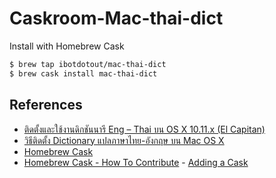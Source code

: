 Caskroom-Mac-thai-dict
============================

Install with Homebrew Cask

```sh
$ brew tap ibotdotout/mac-thai-dict
$ brew cask install mac-thai-dict
```

## References
* [ติดตั้งและใช้งานดิกชันนารี Eng – Thai บน OS X 10.11.x (El Capitan)](https://www.iphonemod.net/eng-thai-dictionary-osx-el-capitan.html)
* [วิธีติดตั้ง Dictionary แปลภาษาไทย-อังกฤษ บน Mac OS X](http://www.macthai.com/2015/11/05/install-dictionary-th-en-on-mac-osx/)
* [Homebrew Cask](https://caskroom.github.io/)
* [Homebrew Cask - How To Contribute](https://github.com/caskroom/homebrew-cask/blob/master/CONTRIBUTING.md) - [Adding a Cask](https://github.com/caskroom/homebrew-cask/blob/master/doc/development/adding_a_cask.md)
